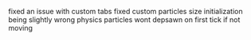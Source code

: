 fixed an issue with custom tabs
fixed custom particles size initialization being slightly wrong
physics particles wont depsawn on first tick if not moving